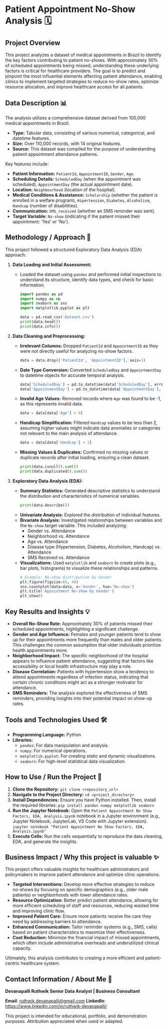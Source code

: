# Patient Appointment No-Show Analysis 🗓️

## Project Overview

This project analyzes a dataset of medical appointments in Brazil to identify the key factors contributing to patient no-shows. With approximately 30% of scheduled appointments being missed, understanding these underlying factors is critical for healthcare providers. The goal is to predict and pinpoint the most influential elements affecting patient attendance, enabling clinics to implement targeted strategies to reduce no-show rates, optimize resource allocation, and improve healthcare access for all patients.

## Data Description 📊

The analysis utilizes a comprehensive dataset derived from 100,000 medical appointments in Brazil.

* **Type:** Tabular data, consisting of various numerical, categorical, and datetime features.
* **Size:** Over 110,000 records, with 14 original features.
* **Source:** This dataset was compiled for the purpose of understanding patient appointment attendance patterns.

Key features include:

* **Patient Information:** `PatientId`, `AppointmentID`, `Gender`, `Age`.
* **Scheduling Details:** `ScheduledDay` (when the appointment was scheduled), `AppointmentDay` (the actual appointment date).
* **Location:** `Neighbourhood` (location of the hospital).
* **Medical Conditions & Assistance:** `Scholarship` (whether the patient is enrolled in a welfare program), `Hipertension`, `Diabetes`, `Alcoholism`, `Handcap` (number of disabilities).
* **Communication:** `SMS_received` (whether an SMS reminder was sent).
* **Target Variable:** `No-show` (indicating if the patient missed their appointment: 'Yes' or 'No').

## Methodology / Approach 🔬

This project followed a structured Exploratory Data Analysis (EDA) approach:

1.  **Data Loading and Initial Assessment:**
    * Loaded the dataset using `pandas` and performed initial inspections to understand its structure, identify data types, and check for basic information.
        ```python
        import pandas as pd
        import numpy as np
        import seaborn as sns
        import matplotlib.pyplot as plt

        data = pd.read_csv('Dataset.csv')
        print(data.head())
        print(data.info())
        ```

2.  **Data Cleaning and Preprocessing:**
    * **Irrelevant Columns:** Dropped `PatientId` and `AppointmentID` as they were not directly useful for analyzing no-show factors.
        ```python
        data = data.drop(['PatientId', 'AppointmentID'], axis=1)
        ```
    * **Date Type Conversion:** Converted `ScheduledDay` and `AppointmentDay` to datetime objects for accurate temporal analysis.
        ```python
        data['ScheduledDay'] = pd.to_datetime(data['ScheduledDay'], errors='coerce')
        data['AppointmentDay'] = pd.to_datetime(data['AppointmentDay'], errors='coerce')
        ```
    * **Invalid Age Values:** Removed records where `Age` was found to be -1, as this represents invalid data.
        ```python
        data = data[data['Age'] > 0]
        ```
    * **Handicap Simplification:** Filtered `Handcap` values to be less than 2, assuming higher values might indicate data anomalies or categories not relevant to the main analysis of attendance.
        ```python
        data = data[data['Handcap'] < 2]
        ```
    * **Missing Values & Duplicates:** Confirmed no missing values or duplicate records after initial loading, ensuring a clean dataset.
        ```python
        print(data.isnull().sum())
        print(data.duplicated().sum())
        ```

3.  **Exploratory Data Analysis (EDA):**
    * **Summary Statistics:** Generated descriptive statistics to understand the distribution and characteristics of numerical variables.
        ```python
        print(data.describe())
        ```
    * **Univariate Analysis:** Explored the distribution of individual features.
    * **Bivariate Analysis:** Investigated relationships between variables and the `No-show` target variable. This included analyzing:
        * Gender vs. Attendance
        * Neighborhood vs. Attendance
        * Age vs. Attendance
        * Disease type (Hypertension, Diabetes, Alcoholism, Handcap) vs. Attendance
        * SMS Received vs. Attendance
    * **Visualizations:** Used `matplotlib` and `seaborn` to create plots (e.g., bar plots, histograms) to visualize these relationships and patterns.
        ```python
        # Example: No-show distribution by Gender
        plt.figure(figsize=(6, 4))
        sns.countplot(data=data, x='Gender', hue='No-show')
        plt.title('Appointment No-show by Gender')
        plt.show()
        ```

## Key Results and Insights 💡

* **Overall No-Show Rate:** Approximately 30% of patients missed their scheduled appointments, highlighting a significant challenge.
* **Gender and Age Influence:** Females and younger patients tend to show up for their appointments more frequently than males and older patients. This challenges the common assumption that older individuals prioritize health appointments more.
* **Neighborhood Impact:** The specific neighborhood of the hospital appears to influence patient attendance, suggesting that factors like accessibility or local health infrastructure may play a role.
* **Disease Correlation:** Patients with hypertension show a tendency to attend appointments regardless of infection status, indicating that certain chronic conditions might act as a stronger motivator for attendance.
* **SMS Reminders:** The analysis explored the effectiveness of SMS reminders, providing insights into their potential impact on show-up rates.

## Tools and Technologies Used 🛠️

* **Programming Language:** Python
* **Libraries:**
    * `pandas`: For data manipulation and analysis.
    * `numpy`: For numerical operations.
    * `matplotlib.pyplot`: For creating static and dynamic visualizations.
    * `seaborn`: For high-level statistical data visualization.

## How to Use / Run the Project 🚀

1.  **Clone the Repository:**
    `git clone <repository_url>`
2.  **Navigate to the Project Directory:**
    `cd <project_directory>`
3.  **Install Dependencies:** Ensure you have Python installed. Then, install the required libraries:
    `pip install pandas numpy matplotlib seaborn`
4.  **Run the Jupyter Notebook:** Open the `Patient Appointment No Show Factors, EDA, Analysis.ipynb` notebook in a Jupyter environment (e.g., Jupyter Notebook, JupyterLab, VS Code with Jupyter extension).
    `jupyter notebook "Patient Appointment No Show Factors, EDA, Analysis.ipynb"`
5.  **Execute Cells:** Run the cells sequentially to reproduce the data cleaning, EDA, and generate the insights.

## Business Impact / Why this project is valuable ✨

This project offers valuable insights for healthcare administrators and policymakers to improve patient attendance and optimize clinic operations:

* **Targeted Interventions:** Develop more effective strategies to reduce no-shows by focusing on specific demographics (e.g., older male patients) or neighborhoods with lower attendance rates.
* **Resource Optimization:** Better predict patient attendance, allowing for more efficient scheduling of staff and resources, reducing wasted time and improving clinic flow.
* **Improved Patient Care:** Ensure more patients receive the care they need by addressing barriers to attendance.
* **Enhanced Communication:** Tailor reminder systems (e.g., SMS, calls) based on patient characteristics to maximize their effectiveness.
* **Cost Reduction:** Minimize the financial impact of missed appointments, which often include administrative overheads and underutilized clinical capacity.

Ultimately, this analysis contributes to creating a more efficient and patient-centric healthcare system.

## Contact Information / About Me 📧

**Devanapalli Ruthwik**
**Senior Data Analyst | Business Consultant**

**Email**: ruthwik.devanapalli@gmail.com
**LinkedIn**: <https://www.linkedin.com/in/ruthwik-devanapalli/>

This project is intended for educational, portfolio, and demonstration purposes. Attribution appreciated when used or adapted.